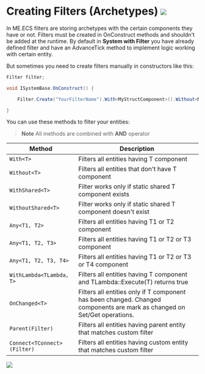 # Creating Filters (Archetypes) [![](Logo-Tiny.png)](/../../#glossary)

In ME.ECS filters are storing archetypes with the certain components they have or not.
Filters must be created in OnConstruct methods and shouldn't be added at the runtime.
By default in **System with Filter** you have already defined filter and have an AdvanceTick method to implement logic working with certain entity.

But sometimes you need to create filters manually in constructors like this:
```csharp
Filter filter;

void ISystemBase.OnConstruct() {

    Filter.Create("YourFilterName").With<MyStructComponent>().Without<MyComponent>().Push(ref this.filter);

}
```

You can use these methods to filter your entities:
> **Note**
> All methods are combined with **AND** operator

| Method | Description |
| ----- | ----- |
| ```With<T>``` | Filters all entities having T component |
| ```Without<T>``` | Filters all entities that don't have T component |
| ```WithShared<T>``` | Filter works only if static shared T component exists |
| ```WithoutShared<T>``` | Filter works only if static shared T component doesn't exist |
| ```Any<T1, T2>``` | Filters all entities having T1 or T2 component |
| ```Any<T1, T2, T3>``` | Filters all entities having T1 or T2 or T3 component |
| ```Any<T1, T2, T3, T4>``` | Filters all entities having T1 or T2 or T3 or T4 component |
| ```WithLambda<TLambda, T>``` | Filters all entities having T component and TLambda::Execute(T) returns true |
| ```OnChanged<T>``` | Filters all entities only if T component has been changed. Changed components are mark as changed on Set/Get operations. |
| ```Parent(Filter)``` | Filters all entities having parent entity that matches custom filter |
| ```Connect<TConnect>(Filter)``` | Filters all entities having custom entity that matches custom filter |

[![](Footer.png)](/../../#glossary)
